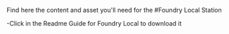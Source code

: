 Find here the content and asset you'll need for the #Foundry Local Station

-Click in the Readme Guide for Foundry Local to download it
